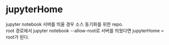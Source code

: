 # jupyterHome
jupyter notebook 서버를 띄울 경우 소스 동기화를 위한 repo.<br>
root 경로에서 jupyter notebook --allow-root로 서버를 띄웠다면 jupyterHome = root가 된다.
